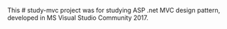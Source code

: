 This # study-mvc project was for studying ASP .net MVC design pattern, developed in MS Visual Studio Community 2017.
